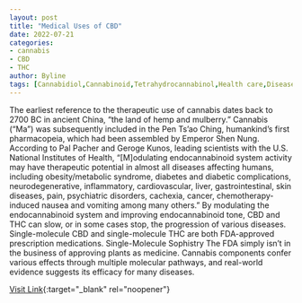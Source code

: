 ```yaml
---
layout: post
title: "Medical Uses of CBD"
date: 2022-07-21
categories:
- cannabis
- CBD
- THC
author: Byline
tags: [Cannabidiol,Cannabinoid,Tetrahydrocannabinol,Health care,Diseases and disorders,Pharmacology,Medical treatments,Medical specialties,Drugs,Health sciences,Clinical medicine,Medicine,Health]
---
```



The earliest reference to the therapeutic use of cannabis dates back to 2700 BC in ancient China, “the land of hemp and mulberry.” Cannabis (“Ma”) was subsequently included in the Pen Ts’ao Ching, humankind’s first pharmacopeia, which had been assembled by Emperor Shen Nung. According to Pal Pacher and Geroge Kunos, leading scientists with the U.S. National Institutes of Health, “[M]odulating endocannabinoid system activity may have therapeutic potential in almost all diseases affecting humans, including obesity/metabolic syndrome, diabetes and diabetic complications, neurodegenerative, inflammatory, cardiovascular, liver, gastrointestinal, skin diseases, pain, psychiatric disorders, cachexia, cancer, chemotherapy-induced nausea and vomiting among many others.”  By modulating the endocannabinoid system and improving endocannabinoid tone, CBD and THC can slow, or in some cases stop, the progression of various diseases. Single-molecule CBD and single-molecule THC are both FDA-approved prescription medications. Single-Molecule Sophistry  The FDA simply isn’t in the business of approving plants as medicine. Cannabis components confer various effects through multiple molecular pathways, and real-world evidence suggests its efficacy for many diseases.

[Visit Link](https://www.projectcbd.org/medical-uses-cbd){:target="_blank" rel="noopener"}


